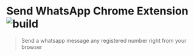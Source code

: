 # Send WhatsApp Chrome Extension ![build](https://github.com/bolshchikov/send-whatsapp-extension/workflows/build/badge.svg)

> Send a whatsapp message any registered number right from your browser
